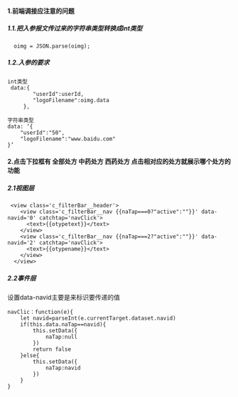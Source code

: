 #### 1.前端调接应注意的问题
##### 1.1.把入参报文传过来的字符串类型转换成int类型

```
  oimg = JSON.parse(oimg);
```
##### 1.2.入参的要求

```
int类型
 data:{
        "userId":userId,
        "logoFilename":oimg.data
     },
```

```
字符串类型
data: ‘{
    "userId":"50",
	"logoFilename":"www.baidu.com"
}’
```
#### 2.点击下拉框有 全部处方 中药处方 西药处方 点击相对应的处方就展示哪个处方的功能

##### 2.1视图层
```
 <view class='c_filterBar__header'>
    <view class='c_filterBar__nav {{naTap===0?"active":""}}' data-navid='0' catchtap='navClick'>
      <text>{{otypetext}}</text>
    </view>
    <view class='c_filterBar__nav {{naTap===2?"active":""}}' data-navid='2' catchtap='navClick'>
      <text>{{otypename}}</text>
    </view>
  </view>
```
##### 2.2事件层
  设置data-navid主要是来标识要传递的值
```
navClic：function(e){
    let navid=parseInt(e.currentTarget.dataset.navid)
    if(this.data.naTap==navid){
        this.setData({
            naTap:null
        })
        return false
    }else{
        this.setData({
            naTap:navid
        })
    }
}
```
